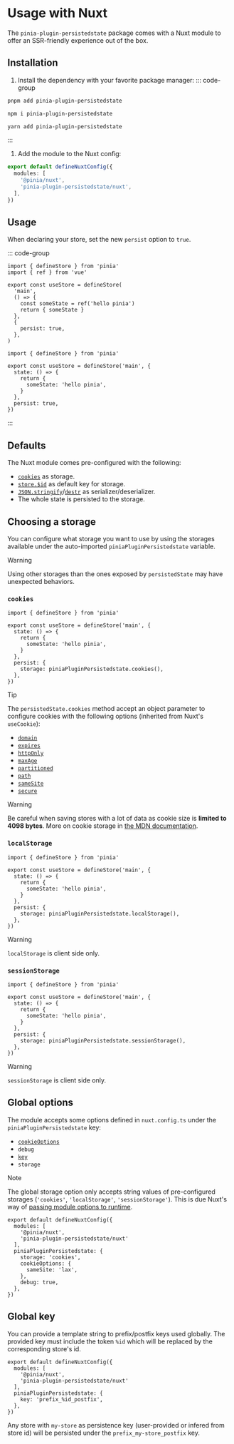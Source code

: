 # Usage with Nuxt

The `pinia-plugin-persistedstate` package comes with a Nuxt module to offer an SSR-friendly experience out of the box.

## Installation

1. Install the dependency with your favorite package manager:
  ::: code-group
  ```sh [pnpm]
  pnpm add pinia-plugin-persistedstate
  ```
  ```sh [npm]
  npm i pinia-plugin-persistedstate
  ```
  ```sh [yarn]
  yarn add pinia-plugin-persistedstate
  ```
  :::

1. Add the module to the Nuxt config:
```ts [nuxt.config.ts]
export default defineNuxtConfig({
  modules: [
    '@pinia/nuxt',
    'pinia-plugin-persistedstate/nuxt',
  ],
})
```

## Usage

When declaring your store, set the new `persist` option to `true`.

::: code-group
```ts{11} [setup syntax]
import { defineStore } from 'pinia'
import { ref } from 'vue'

export const useStore = defineStore(
  'main',
  () => {
    const someState = ref('hello pinia')
    return { someState }
  },
  {
    persist: true,
  },
)
```
```ts{9} [option syntax]
import { defineStore } from 'pinia'

export const useStore = defineStore('main', {
  state: () => {
    return {
      someState: 'hello pinia',
    }
  },
  persist: true,
})
```
:::

## Defaults

The Nuxt module comes pre-configured with the following:

- [`cookies`](https://developer.mozilla.org/en-US/docs/Web/HTTP/Cookies) as storage.
- [`store.$id`](https://pinia.vuejs.org/api/interfaces/pinia.StoreProperties.html) as default key for storage.
- [`JSON.stringify`](https://developer.mozilla.org/en-US/docs/Web/JavaScript/Reference/Global_Objects/JSON/stringify)/[`destr`](https://github.com/unjs/destr) as serializer/deserializer.
- The whole state is persisted to the storage.

## Choosing a storage

You can configure what storage you want to use by using the storages available under the auto-imported `piniaPluginPersistedstate` variable.

> [!WARNING]
> Using other storages than the ones exposed by `persistedState` may have unexpected behaviors.

### `cookies`

```ts{10}
import { defineStore } from 'pinia'

export const useStore = defineStore('main', {
  state: () => {
    return {
      someState: 'hello pinia',
    }
  },
  persist: {
    storage: piniaPluginPersistedstate.cookies(),
  },
})
```

> [!TIP]
> The `persistedState.cookies` method accept an object parameter to configure cookies with the following options (inherited from Nuxt's `useCookie`):
>  - [`domain`](https://nuxt.com/docs/api/composables/use-cookie#domain)
>  - [`expires`](https://nuxt.com/docs/api/composables/use-cookie#maxage-expires)
>  - [`httpOnly`](https://nuxt.com/docs/api/composables/use-cookie#httponly)
>  - [`maxAge`](https://nuxt.com/docs/api/composables/use-cookie#maxage-expires)
>  - [`partitioned`](https://nuxt.com/docs/api/composables/use-cookie#partitioned)
>  - [`path`](https://nuxt.com/docs/api/composables/use-cookie#path)
>  - [`sameSite`](https://nuxt.com/docs/api/composables/use-cookie#samesite)
>  - [`secure`](https://nuxt.com/docs/api/composables/use-cookie#secure)

> [!WARNING]
> Be careful when saving stores with a lot of data as cookie size is **limited to 4098 bytes**. More on cookie storage in [the MDN documentation](https://developer.mozilla.org/en-US/docs/Web/HTTP/Cookies#data_storage).

### `localStorage`

```ts{10}
import { defineStore } from 'pinia'

export const useStore = defineStore('main', {
  state: () => {
    return {
      someState: 'hello pinia',
    }
  },
  persist: {
    storage: piniaPluginPersistedstate.localStorage(),
  },
})
```

> [!WARNING]
> `localStorage` is client side only.

### `sessionStorage`

```ts{10}
import { defineStore } from 'pinia'

export const useStore = defineStore('main', {
  state: () => {
    return {
      someState: 'hello pinia',
    }
  },
  persist: {
    storage: piniaPluginPersistedstate.sessionStorage(),
  },
})
```

> [!WARNING]
> `sessionStorage` is client side only.

## Global options

The module accepts some options defined in `nuxt.config.ts` under the `piniaPluginPersistedstate` key:

- [`cookieOptions`](#cookies)
- `debug`
- [`key`](#global-key)
- `storage`

> [!NOTE]
> The global storage option only accepts string values of pre-configured storages (`'cookies'`, `'localStorage'`, `'sessionStorage'`). This is due Nuxt's way of [passing module options to runtime](https://nuxt.com/docs/guide/going-further/modules#exposing-options-to-runtime).

```ts{6-12} [nuxt.config.ts]
export default defineNuxtConfig({
  modules: [
    '@pinia/nuxt',
    'pinia-plugin-persistedstate/nuxt'
  ],
  piniaPluginPersistedstate: {
    storage: 'cookies',
    cookieOptions: {
      sameSite: 'lax',
    },
    debug: true,
  },
})
```

## Global key

You can provide a template string to prefix/postfix keys used globally. The provided key must include the token `%id` which will be replaced by the corresponding store's id.

```ts{6} [nuxt.config.ts]
export default defineNuxtConfig({
  modules: [
    '@pinia/nuxt',
    'pinia-plugin-persistedstate/nuxt'
  ],
  piniaPluginPersistedstate: {
    key: 'prefix_%id_postfix',
  },
})
```

Any store with `my-store` as persistence key (user-provided or infered from store id) will be persisted under the `prefix_my-store_postfix` key.

